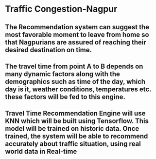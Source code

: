 # Traffic Congestion-Nagpur


## The Recommendation system can suggest the most favorable moment to leave from home so that Nagpurians are assured of reaching their desired destination on time.

## The travel time from point A to B depends on many dynamic factors along with the demographics such as time of the day, which day is it, weather conditions, temperatures etc. these factors will be fed to this engine.

## Travel Time Recommendation Engine will use KNN which will be built using Tensorflow. This model will be trained on historic data. Once trained, the system will be able to recommend accurately about traffic situation, using real world data in Real-time
